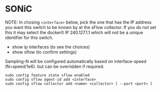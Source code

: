 # SONiC

NOTE: In chosing `<interface>` below, pick the one that has the IP address you want this switch to be known by at the sFlow collector. If you do not set this it may select the docker0 IP 240.127.1.1 which will not be a unique identifier for this switch.

- show ip interfaces (to see the choices)
- show sflow (to confirm settings)

Sampling-N will be configured automatically based on interface-speed (N=speed/1e6).  but can be overridden if required.

```
sudo config feature state sflow enabled
sudo config sflow agent-id add <interface>
sudo config sflow collector add <name> <collector> [ --port <port> ]
```
